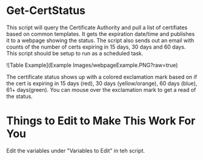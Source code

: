 # Get-CertStatus
This script will query the Certificate Authority and pull a list of certifiates based on common templates. It gets the expiration date/time and publishes it to a webpage showing the status. The script also sends out an email with counts of the number of certs expiring in 15 days, 30 days and 60 days. This script should be setup to run as a scheduled task.

![Table Example](Example Images/webpageExample.PNG?raw=true)

The certificate status shows up with a colored exclamation mark based on if the cert is expiring in 15 days (red), 30 days (yellow/orange), 60 days (blue), 61+ days(green). You can mouse over the exclamation mark to get a read of the status.

# Things to Edit to Make This Work For You
Edit the variables under "Variables to Edit" in teh script. 
